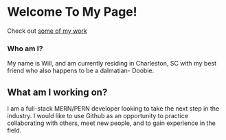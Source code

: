 # Welcome To My Page!
Check out [some of my work](https://simplicitly.net)
### Who am I?

My name is Will, and am currently residing in Charleston, SC with my best friend who also happens to be a dalmatian- Doobie.

## What am I working on?

I am a full-stack MERN/PERN developer looking to take the next step in the industry. I would like to use Github as an opportunity to practice collaborating with others, meet new people, and to gain experience in the field.  

<!--
**WillKoste/WillKoste** is a ✨ _special_ ✨ repository because its `README.md` (this file) appears on your GitHub profile.

Here are some ideas to get you started:

- 🔭 I’m currently working on ...
- 🌱 I’m currently learning ...
- 👯 I’m looking to collaborate on ...
- 🤔 I’m looking for help with ...
- 💬 Ask me about ...
- 📫 How to reach me: ...
- 😄 Pronouns: ...
- ⚡ Fun fact: ...
-->
